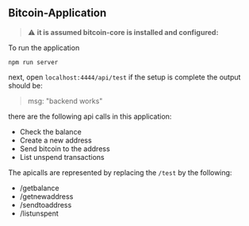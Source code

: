 ## Bitcoin-Application 

> :warning: **it is assumed bitcoin-core is installed and configured:** 

To run the application
```
npm run server
```

next, open `localhost:4444/api/test`
if the setup is complete the output should be:
> msg: "backend works"

there are the following api calls in this application:
* Check the balance
* Create a new address
* Send bitcoin to the address
* List unspend transactions

The apicalls are represented by replacing the `/test` by the following:
* /getbalance
* /getnewaddress
* /sendtoaddress
* /listunspent


